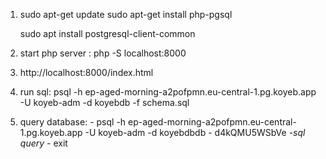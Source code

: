 1. sudo apt-get update
   sudo apt-get install php-pgsql

   sudo apt install postgresql-client-common

2. start php server : php -S localhost:8000

3. http://localhost:8000/index.html

4. run sql: psql -h ep-aged-morning-a2pofpmn.eu-central-1.pg.koyeb.app -U koyeb-adm -d koyebdb -f schema.sql

5. query database: - psql -h ep-aged-morning-a2pofpmn.eu-central-1.pg.koyeb.app -U koyeb-adm -d koyebdbdb
                   - d4kQMU5WSbVe
                   -*sql query*
                   - exit
